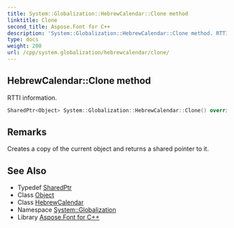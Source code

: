 ```yaml
---
title: System::Globalization::HebrewCalendar::Clone method
linktitle: Clone
second_title: Aspose.Font for C++
description: 'System::Globalization::HebrewCalendar::Clone method. RTTI information in C++.'
type: docs
weight: 200
url: /cpp/system.globalization/hebrewcalendar/clone/
---
```

## HebrewCalendar::Clone method


RTTI information.

```cpp
SharedPtr<Object> System::Globalization::HebrewCalendar::Clone() override
```

## Remarks


Creates a copy of the current object and returns a shared pointer to it. 
## See Also

* Typedef [SharedPtr](../../../system/sharedptr/)
* Class [Object](../../../system/object/)
* Class [HebrewCalendar](../)
* Namespace [System::Globalization](../../)
* Library [Aspose.Font for C++](../../../)
